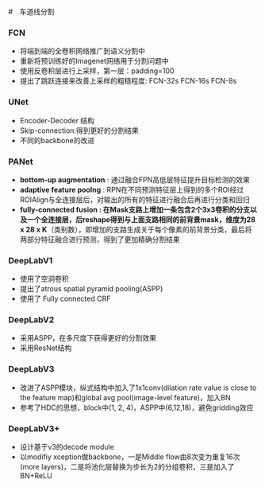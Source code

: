 #　车道线分割

### FCN

- 将端到端的全卷积网络推广到语义分割中
- 重新将预训练好的Imagenet网络用于分割问题中
- 使用反卷积层进行上采样，第一层：padding=100
- 提出了跳跃连接来改善上采样的粗糙程度:   FCN-32s FCN-16s FCN-8s

### UNet

- Encoder-Decoder 结构
- Skip-connection:得到更好的分割结果
- 不同的backbone的改进

### PANet

- **bottom-up augmentation** : 通过融合FPN高低层特征提升目标检测的效果 
- **adaptive feature poolng** : RPN在不同预测特征层上得到的多个ROI经过ROIAlign与全连接层后，对输出的所有的特征进行融合后再进行分类和回归
- **fully-connected fusion **: 在Mask支路上增加一条包含2个3x3卷积的分支以及一个全连接层，后reshape得到与上面支路相同的前背景mask，维度为**28 x 28 x K**（类别数），即增加的支路生成关于每个像素的前背景分类，最后将两部分特征融合进行预测，得到了更加精确分割结果

### DeepLabV1

- 使用了空洞卷积
- 提出了atrous spatial pyramid pooling(ASPP)
- 使用了 Fully connected CRF

### DeepLabV2

- 采用ASPP，在多尺度下获得更好的分割效果
- 采用ResNet结构

### DeepLabV3

- 改进了ASPP模块，纵式结构中加入了1x1conv(dilation rate value is close to the feature map)和global avg pool(image-level feature)，加入BN
- 参考了HDC的思想，block中(1, 2, 4)，ASPP中(6,12,18)，避免gridding效应

### DeepLabV3+

- 设计基于v3的decode module
- 以modifiy xception做backbone，一是Middle flow由8次变为重复16次(more layers)，二是将池化层替换为步长为2的分组卷积，三是加入了BN+ReLU